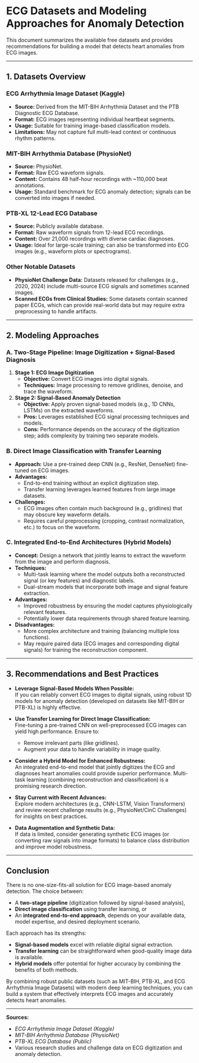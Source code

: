 # ECG Datasets and Modeling Approaches for Anomaly Detection

This document summarizes the available free datasets and provides recommendations for building a model that detects heart anomalies from ECG images.

---

## 1. Datasets Overview

### ECG Arrhythmia Image Dataset (Kaggle)
- **Source:** Derived from the MIT-BIH Arrhythmia Dataset and the PTB Diagnostic ECG Database.
- **Format:** ECG images representing individual heartbeat segments.
- **Usage:** Suitable for training image-based classification models.
- **Limitations:** May not capture full multi-lead context or continuous rhythm patterns.

### MIT-BIH Arrhythmia Database (PhysioNet)
- **Source:** PhysioNet.
- **Format:** Raw ECG waveform signals.
- **Content:** Contains 48 half-hour recordings with ~110,000 beat annotations.
- **Usage:** Standard benchmark for ECG anomaly detection; signals can be converted into images if needed.

### PTB-XL 12-Lead ECG Database
- **Source:** Publicly available database.
- **Format:** Raw waveform signals from 12-lead ECG recordings.
- **Content:** Over 21,000 recordings with diverse cardiac diagnoses.
- **Usage:** Ideal for large-scale training; can also be transformed into ECG images (e.g., waveform plots or spectrograms).

### Other Notable Datasets
- **PhysioNet Challenge Data:** Datasets released for challenges (e.g., 2020, 2024) include multi-source ECG signals and sometimes scanned images.
- **Scanned ECGs from Clinical Studies:** Some datasets contain scanned paper ECGs, which can provide real-world data but may require extra preprocessing to handle artifacts.

---

## 2. Modeling Approaches

### A. Two-Stage Pipeline: Image Digitization + Signal-Based Diagnosis
1. **Stage 1: ECG Image Digitization**
   - **Objective:** Convert ECG images into digital signals.
   - **Techniques:** Image processing to remove gridlines, denoise, and trace the waveform.
2. **Stage 2: Signal-Based Anomaly Detection**
   - **Objective:** Apply proven signal-based models (e.g., 1D CNNs, LSTMs) on the extracted waveforms.
   - **Pros:** Leverages established ECG signal processing techniques and models.
   - **Cons:** Performance depends on the accuracy of the digitization step; adds complexity by training two separate models.

### B. Direct Image Classification with Transfer Learning
- **Approach:** Use a pre-trained deep CNN (e.g., ResNet, DenseNet) fine-tuned on ECG images.
- **Advantages:**
  - End-to-end training without an explicit digitization step.
  - Transfer learning leverages learned features from large image datasets.
- **Challenges:**
  - ECG images often contain much background (e.g., gridlines) that may obscure key waveform details.
  - Requires careful preprocessing (cropping, contrast normalization, etc.) to focus on the waveform.

### C. Integrated End-to-End Architectures (Hybrid Models)
- **Concept:** Design a network that jointly learns to extract the waveform from the image and perform diagnosis.
- **Techniques:**
  - Multi-task learning where the model outputs both a reconstructed signal (or key features) and diagnostic labels.
  - Dual-stream models that incorporate both image and signal feature extraction.
- **Advantages:**
  - Improved robustness by ensuring the model captures physiologically relevant features.
  - Potentially lower data requirements through shared feature learning.
- **Disadvantages:**
  - More complex architecture and training (balancing multiple loss functions).
  - May require paired data (ECG images and corresponding digital signals) for training the reconstruction component.

---

## 3. Recommendations and Best Practices

- **Leverage Signal-Based Models When Possible:**  
  If you can reliably convert ECG images to digital signals, using robust 1D models for anomaly detection (developed on datasets like MIT-BIH or PTB-XL) is highly effective.

- **Use Transfer Learning for Direct Image Classification:**  
  Fine-tuning a pre-trained CNN on well-preprocessed ECG images can yield high performance. Ensure to:
  - Remove irrelevant parts (like gridlines).
  - Augment your data to handle variability in image quality.

- **Consider a Hybrid Model for Enhanced Robustness:**  
  An integrated end-to-end model that jointly digitizes the ECG and diagnoses heart anomalies could provide superior performance. Multi-task learning (combining reconstruction and classification) is a promising research direction.

- **Stay Current with Recent Advances:**  
  Explore modern architectures (e.g., CNN-LSTM, Vision Transformers) and review recent challenge results (e.g., PhysioNet/CinC Challenges) for insights on best practices.

- **Data Augmentation and Synthetic Data:**  
  If data is limited, consider generating synthetic ECG images (or converting raw signals into image formats) to balance class distribution and improve model robustness.

---

## Conclusion

There is no one-size-fits-all solution for ECG image-based anomaly detection. The choice between:
- A **two-stage pipeline** (digitization followed by signal-based analysis),
- **Direct image classification** using transfer learning, or
- An **integrated end-to-end approach**,
depends on your available data, model expertise, and desired deployment scenario.

Each approach has its strengths:
- **Signal-based models** excel with reliable digital signal extraction.
- **Transfer learning** can be straightforward when good-quality image data is available.
- **Hybrid models** offer potential for higher accuracy by combining the benefits of both methods.

By combining robust public datasets (such as MIT-BIH, PTB-XL, and ECG Arrhythmia Image Datasets) with modern deep learning techniques, you can build a system that effectively interprets ECG images and accurately detects heart anomalies.

---

**Sources:**
- *ECG Arrhythmia Image Dataset (Kaggle)*
- *MIT-BIH Arrhythmia Database (PhysioNet)*
- *PTB-XL ECG Database (Public)*
- Various research studies and challenge data on ECG digitization and anomaly detection.
